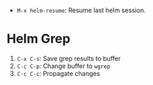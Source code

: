 - `M-x helm-resume`: Resume last helm session.

# Helm Grep

1. `C-x C-s`: Save grep results to buffer
2. `C-c C-p`: Change buffer to `wgrep`
3. `C-c C-c`: Propagate changes

